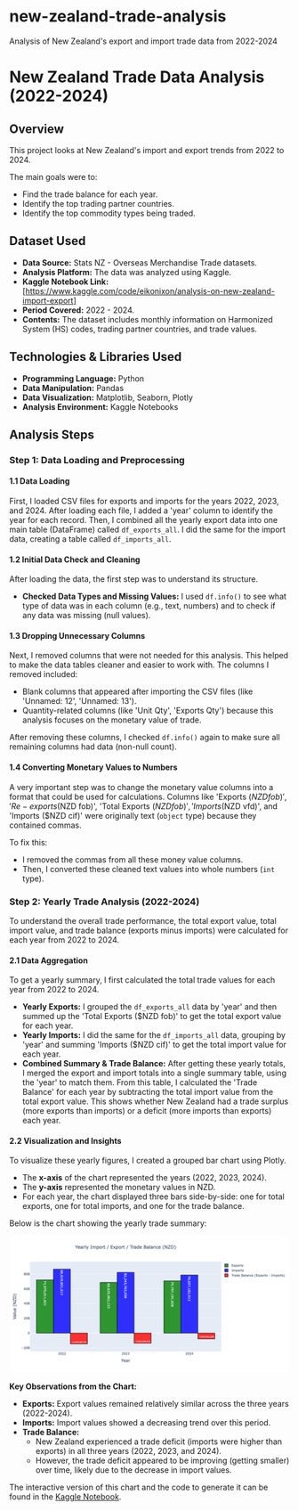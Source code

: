 # new-zealand-trade-analysis
Analysis of New Zealand's export and import trade data from 2022-2024
# New Zealand Trade Data Analysis (2022-2024)

## Overview
This project looks at New Zealand's import and export trends from 2022 to 2024.

The main goals were to:
*   Find the trade balance for each year.
*   Identify the top trading partner countries.
*   Identify the top commodity types being traded.
  
## Dataset Used

*   **Data Source:** Stats NZ - Overseas Merchandise Trade datasets.
*   **Analysis Platform:** The data was analyzed using Kaggle.
*   **Kaggle Notebook Link:** [https://www.kaggle.com/code/eikonixon/analysis-on-new-zealand-import-export]
*   **Period Covered:** 2022 - 2024.
*   **Contents:** The dataset includes monthly information on Harmonized System (HS) codes, trading partner countries, and trade values.

## Technologies & Libraries Used

*   **Programming Language:** Python
*   **Data Manipulation:** Pandas
*   **Data Visualization:** Matplotlib, Seaborn, Plotly
*   **Analysis Environment:** Kaggle Notebooks

## Analysis Steps

### Step 1: Data Loading and Preprocessing

#### 1.1 Data Loading
First, I loaded CSV files for exports and imports for the years 2022, 2023, and 2024.
After loading each file, I added a 'year' column to identify the year for each record.
Then, I combined all the yearly export data into one main table (DataFrame) called `df_exports_all`. I did the same for the import data, creating a table called `df_imports_all`.

#### 1.2 Initial Data Check and Cleaning

After loading the data, the first step was to understand its structure.
*   **Checked Data Types and Missing Values:** I used `df.info()` to see what type of data was in each column (e.g., text, numbers) and to check if any data was missing (null values).

#### 1.3 Dropping Unnecessary Columns

Next, I removed columns that were not needed for this analysis. This helped to make the data tables cleaner and easier to work with. The columns I removed included:
*   Blank columns that appeared after importing the CSV files (like 'Unnamed: 12', 'Unnamed: 13').
*   Quantity-related columns (like 'Unit Qty', 'Exports Qty') because this analysis focuses on the monetary value of trade.

After removing these columns, I checked `df.info()` again to make sure all remaining columns had data (non-null count).

#### 1.4 Converting Monetary Values to Numbers

A very important step was to change the monetary value columns into a format that could be used for calculations. Columns like 'Exports ($NZD fob)', 'Re-exports ($NZD fob)', 'Total Exports ($NZD fob)', 'Imports ($NZD vfd)', and 'Imports ($NZD cif)' were originally text (`object` type) because they contained commas.

To fix this:
*   I removed the commas from all these money value columns.
*   Then, I converted these cleaned text values into whole numbers (`int` type).

### Step 2: Yearly Trade Analysis (2022-2024)

To understand the overall trade performance, the total export value, total import value, and trade balance (exports minus imports) were calculated for each year from 2022 to 2024.

#### 2.1 Data Aggregation
To get a yearly summary, I first calculated the total trade values for each year from 2022 to 2024.
*   **Yearly Exports:** I grouped the `df_exports_all` data by 'year' and then summed up the 'Total Exports ($NZD fob)' to get the total export value for each year.
*   **Yearly Imports:** I did the same for the `df_imports_all` data, grouping by 'year' and summing 'Imports ($NZD cif)' to get the total import value for each year.
*   **Combined Summary & Trade Balance:** After getting these yearly totals, I merged the export and import totals into a single summary table, using the 'year' to match them. From this table, I calculated the 'Trade Balance' for each year by subtracting the total import value from the total export value. This shows whether New Zealand had a trade surplus (more exports than imports) or a deficit (more imports than exports) each year.

#### 2.2 Visualization and Insights
To visualize these yearly figures, I created a grouped bar chart using Plotly.
*   The **x-axis** of the chart represented the years (2022, 2023, 2024).
*   The **y-axis** represented the monetary values in NZD.
*   For each year, the chart displayed three bars side-by-side: one for total exports, one for total imports, and one for the trade balance.

Below is the chart showing the yearly trade summary:

![Yearly Trade Summary Chart](yearly_trade_summary.png)

**Key Observations from the Chart:**
*   **Exports:** Export values remained relatively similar across the three years (2022-2024).
*   **Imports:** Import values showed a decreasing trend over this period.
*   **Trade Balance:**
    *   New Zealand experienced a trade deficit (imports were higher than exports) in all three years (2022, 2023, and 2024).
    *   However, the trade deficit appeared to be improving (getting smaller) over time, likely due to the decrease in import values.

The interactive version of this chart and the code to generate it can be found in the [Kaggle Notebook]({kaggle_notebook_link_here}). 
